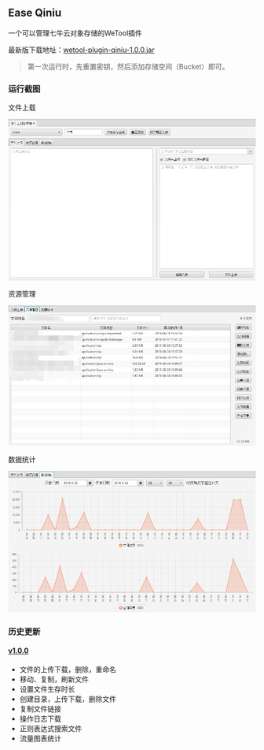## Ease Qiniu

一个可以管理七牛云对象存储的WeTool插件

最新版下载地址：[wetool-plugin-qiniu-1.0.0.jar](http://share.qiniu.segocat.com/tool/wetool/plugin/wetool-plugin-qiniu-1.0.0.jar)

> 第一次运行时，先重置密钥，然后添加存储空间（Bucket）即可。

### 运行截图

文件上载

![qiniu_1](images/qiniu_1.png)

资源管理

![qiniu_1](images/qiniu_2.png)

数据统计

![qiniu_1](images/qiniu_3.png)

### 历史更新

#### [v1.0.0](http://share.qiniu.segocat.com/tool/wetool/plugin/wetool-plugin-qiniu-1.0.0.jar)

- 文件的上传下载，删除，重命名
- 移动、复制，刷新文件
- 设置文件生存时长
- 创建目录，上传下载，删除文件
- 复制文件链接
- 操作日志下载
- 正则表达式搜索文件
- 流量图表统计
